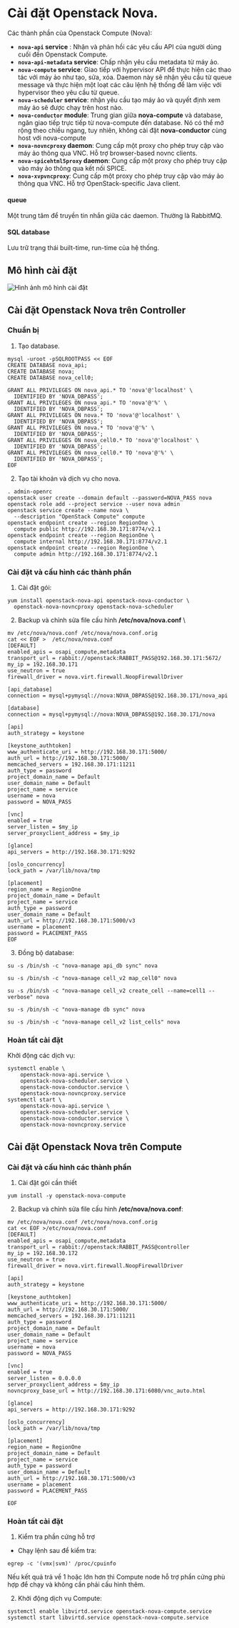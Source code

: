 # Cài đặt Openstack Nova.

Các thành phần của Openstack Compute (Nova):
- **`nova-api` service** : Nhận và phản hồi các yêu cầu API của người dùng cuối đến Openstack Compute.
- **`nova-api-metadata` service**: Chấp nhận yêu cầu metadata từ máy ảo.
- **`nova-compute` service**: Giao tiếp với hypervisor API để thực hiện các thao tác với máy ảo như tạo, sửa, xóa. Daemon này sẽ nhận yêu cầu từ queue message và thực hiện một loạt các câu lệnh hệ thống để làm việc với hypervisor theo yêu cầu từ queue.
- **`nova-scheduler` service**: nhận yêu cầu tạo máy ảo và quyết định xem máy ảo sẽ được chạy trên host nào.
- **`nova-conductor` module**: Trung gian giữa **nova-compute** và database, ngăn giao tiếp trực tiếp từ nova-compute đến database. Nó có thể mở rộng theo chiều ngang, tuy nhiên, không cài đặt **nova-conductor** cùng host với nova-compute 
- **`nova-novncproxy` daemon**: Cung cấp một proxy cho phép truy cập vào máy ảo thông qua VNC. Hỗ trợ browser-based novnc clients.
- **`nova-spicehtml5proxy` daemon**: Cung cấp một proxy cho phép truy cập vào máy ảo thông qua kết nối SPICE.
- **`nova-xvpvncproxy`**: Cung cấp một proxy cho phép truy cập vào máy ảo thông qua VNC. Hỗ trợ OpenStack-specific Java client.

#### queue
Một trung tâm để truyền tin nhắn giữa các daemon. Thường là RabbitMQ.

#### SQL database
Lưu trữ trạng thái built-time, run-time của hệ thống.
## Mô hình cài đặt

![Hình ảnh mô hình cài đặt](https://i.imgur.com/Y6WrsNU.png)


## Cài đặt Openstack Nova trên Controller

###  Chuẩn bị
1. Tạo database.
```
mysql -uroot -pSQLROOTPASS << EOF
CREATE DATABASE nova_api;
CREATE DATABASE nova;
CREATE DATABASE nova_cell0;

GRANT ALL PRIVILEGES ON nova_api.* TO 'nova'@'localhost' \
  IDENTIFIED BY 'NOVA_DBPASS';
GRANT ALL PRIVILEGES ON nova_api.* TO 'nova'@'%' \
  IDENTIFIED BY 'NOVA_DBPASS';
GRANT ALL PRIVILEGES ON nova.* TO 'nova'@'localhost' \
  IDENTIFIED BY 'NOVA_DBPASS';
GRANT ALL PRIVILEGES ON nova.* TO 'nova'@'%' \
  IDENTIFIED BY 'NOVA_DBPASS';
GRANT ALL PRIVILEGES ON nova_cell0.* TO 'nova'@'localhost' \
  IDENTIFIED BY 'NOVA_DBPASS';
GRANT ALL PRIVILEGES ON nova_cell0.* TO 'nova'@'%' \
  IDENTIFIED BY 'NOVA_DBPASS';
EOF
```

2. Tạo tài khoản và dịch vụ cho nova.
```
. admin-openrc
openstack user create --domain default --password=NOVA_PASS nova
openstack role add --project service --user nova admin
openstack service create --name nova \
  --description "OpenStack Compute" compute
openstack endpoint create --region RegionOne \
  compute public http://192.168.30.171:8774/v2.1
openstack endpoint create --region RegionOne \
  compute internal http://192.168.30.171:8774/v2.1
openstack endpoint create --region RegionOne \
  compute admin http://192.168.30.171:8774/v2.1
```


### Cài đặt và cấu hình các thành phần
1. Cài đặt gói:
```
yum install openstack-nova-api openstack-nova-conductor \
  openstack-nova-novncproxy openstack-nova-scheduler
```
2. Backup và chỉnh sửa file cấu hình **/etc/nova/nova.conf** \
```
mv /etc/nova/nova.conf /etc/nova/nova.conf.orig
cat << EOF >  /etc/nova/nova.conf
[DEFAULT]
enabled_apis = osapi_compute,metadata
transport_url = rabbit://openstack:RABBIT_PASS@192.168.30.171:5672/
my_ip = 192.168.30.171
use_neutron = true
firewall_driver = nova.virt.firewall.NoopFirewallDriver

[api_database]
connection = mysql+pymysql://nova:NOVA_DBPASS@192.168.30.171/nova_api

[database]
connection = mysql+pymysql://nova:NOVA_DBPASS@192.168.30.171/nova

[api]
auth_strategy = keystone

[keystone_authtoken]
www_authenticate_uri = http://192.168.30.171:5000/
auth_url = http://192.168.30.171:5000/
memcached_servers = 192.168.30.171:11211
auth_type = password
project_domain_name = Default
user_domain_name = Default
project_name = service
username = nova
password = NOVA_PASS

[vnc]
enabled = true
server_listen = $my_ip
server_proxyclient_address = $my_ip

[glance]
api_servers = http://192.168.30.171:9292

[oslo_concurrency]
lock_path = /var/lib/nova/tmp

[placement]
region_name = RegionOne
project_domain_name = Default
project_name = service
auth_type = password
user_domain_name = Default
auth_url = http://192.168.30.171:5000/v3
username = placement
password = PLACEMENT_PASS
EOF
```
3. Đồng bộ database: 
```
su -s /bin/sh -c "nova-manage api_db sync" nova

su -s /bin/sh -c "nova-manage cell_v2 map_cell0" nova

su -s /bin/sh -c "nova-manage cell_v2 create_cell --name=cell1 --verbose" nova

su -s /bin/sh -c "nova-manage db sync" nova

su -s /bin/sh -c "nova-manage cell_v2 list_cells" nova
```

### Hoàn tất cài đặt
Khởi động các dịch vụ:
```
systemctl enable \
    openstack-nova-api.service \
    openstack-nova-scheduler.service \
    openstack-nova-conductor.service \
    openstack-nova-novncproxy.service
systemctl start \
    openstack-nova-api.service \
    openstack-nova-scheduler.service \
    openstack-nova-conductor.service \
    openstack-nova-novncproxy.service
```

## Cài đặt Openstack Nova trên Compute
### Cài đặt và cấu hình các thành phần
1. Cài đặt gói cần thiết
```
yum install -y openstack-nova-compute
```
2. Backup và chỉnh sửa file cấu hình **/etc/nova/nova.conf**:
```
mv /etc/nova/nova.conf /etc/nova/nova.conf.orig
cat << EOF >/etc/nova/nova.conf
[DEFAULT]
enabled_apis = osapi_compute,metadata
transport_url = rabbit://openstack:RABBIT_PASS@controller
my_ip = 192.168.30.172
use_neutron = true
firewall_driver = nova.virt.firewall.NoopFirewallDriver

[api]
auth_strategy = keystone

[keystone_authtoken]
www_authenticate_uri = http://192.168.30.171:5000/
auth_url = http://192.168.30.171:5000/
memcached_servers = 192.168.30.171:11211
auth_type = password
project_domain_name = Default
user_domain_name = Default
project_name = service
username = nova
password = NOVA_PASS

[vnc]
enabled = true
server_listen = 0.0.0.0
server_proxyclient_address = $my_ip
novncproxy_base_url = http://192.168.30.171:6080/vnc_auto.html

[glance]
api_servers = http://192.168.30.171:9292

[oslo_concurrency]
lock_path = /var/lib/nova/tmp

[placement]
region_name = RegionOne
project_domain_name = Default
project_name = service
auth_type = password
user_domain_name = Default
auth_url = http://192.168.30.171:5000/v3
username = placement
password = PLACEMENT_PASS

EOF
```

### Hoàn tất cài đặt
1. Kiểm tra phần cứng hỗ trợ
- Chạy lệnh sau để kiểm tra:
```
egrep -c '(vmx|svm)' /proc/cpuinfo
```
Nếu kết quả trả về 1 hoặc lớn hơn thì Compute node hỗ trợ phần cứng phù hợp để chạy và không cần phải cấu hình thêm.


2. Khởi động dịch vụ Compute:
```
systemctl enable libvirtd.service openstack-nova-compute.service
systemctl start libvirtd.service openstack-nova-compute.service
```

